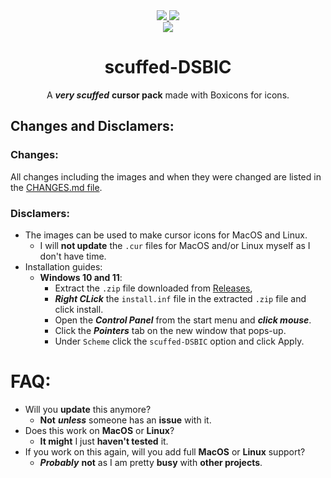 

<div align="center">
  <a href="https://github.com/james-beans/scuffed-DSBIC">
    <img src="https://custom-icon-badges.demolab.com/badge/-scuffed--DSBIC-1F222E?style=for-the-badge&logoColor=black&logo=github&labelColor=white" target="_blank" />
  </a>
  <a href="https://github.com/atisawd/boxicons">
    <img src="https://custom-icon-badges.demolab.com/badge/-Boxicons-1F222E?style=for-the-badge&logoColor=black&logo=github&labelColor=white" target="_blank" />
  </a>
  <br>
  <a href="https://github.com/james-beans/scuffed-DSBIC/blob/main/LICENSE.md">
    <img src="https://custom-icon-badges.demolab.com/badge/-Dual License-1F222E?style=for-the-badge&logoColor=black&logo=law&labelColor=white" target="_blank" />
  </a>



# scuffed-DSBIC
A ***very scuffed*** **cursor pack** made with Boxicons for icons.

</div>

## Changes and Disclamers:

### Changes:
All changes including the images and when they were changed are listed in the [CHANGES.md file](https://github.com/james-beans/scuffed-DSBIC/blob/main/CHANGES.md).

### Disclamers:
- The images can be used to make cursor icons for MacOS and Linux.
  - I will **not update** the `.cur` files for MacOS and/or Linux myself as I don't have time.
- Installation guides:
  - **Windows 10 and 11**:
    - Extract the `.zip` file downloaded from [Releases](https://github.com/james-beans/scuffed-DSBIC/releases),
    - ***Right CLick*** the `install.inf` file in the extracted `.zip` file and click install.
    - Open the ***Control Panel*** from the start menu and ***click mouse***.
    - Click the ***Pointers*** tab on the new window that pops-up.
    - Under `Scheme` click the `scuffed-DSBIC` option and click Apply.


# FAQ:
- Will you **update** this anymore?
  - **Not** ***unless*** someone has an **issue** with it.
- Does this work on **MacOS** or **Linux**?
  - **It might** I just **haven't tested** it.
- If you work on this again, will you add full **MacOS** or **Linux** support?
  - ***Probably*** **not** as I am pretty **busy** with **other projects**.

</div>
